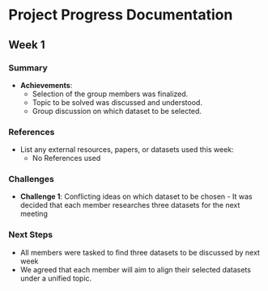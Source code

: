 # Project Progress Documentation

## Week 1

### Summary

- **Achievements**:
  - Selection of the group members was finalized.
  - Topic to be solved was discussed and understood.
  - Group discussion on which dataset to be selected.

### References

- List any external resources, papers, or datasets used this week:
  - No References used

### Challenges

- **Challenge 1**: Conflicting ideas on which dataset to be chosen - It was decided that each member researches three datasets for the next meeting

### Next Steps

- All members were tasked to find three datasets to be discussed by next week
- We agreed that each member will aim to align their selected datasets under a unified topic.
